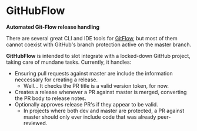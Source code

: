 # GitHubFlow
__Automated Git-Flow release handling__

There are several great CLI and IDE tools for [GitFlow](https://datasift.github.io/gitflow/IntroducingGitFlow.html), but most of them cannot coexist with GitHub's branch protection active on the master branch.

__GitHubFlow__ is intended to slot integrate with a locked-down GitHub project, taking care of mundane tasks. Currently, it handles:
* Ensuring pull requests against master are include the information neccessary for creating a release.
    - Well... It checks the PR title is a valid version token, for now.
* Creates a release whenever a PR against master is merged, converting the PR body to release notes.
* Optionally approves release PR's if they appear to be valid.
    - In projects where both dev and master are protected, a PR against master should only ever include code that was already peer-reviewed.
